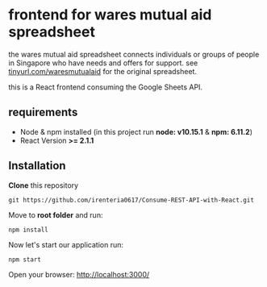 # frontend for wares mutual aid spreadsheet

the wares mutual aid spreadsheet connects individuals or groups of people in Singapore who have needs and offers for support. see [tinyurl.com/waresmutualaid](https://docs.google.com/spreadsheets/d/1XzScy_hXVg7hVScZ_g6RBxq-ubkyvt601zD88w1IOo4/edit#gid=0) for the original spreadsheet. 

this is a React frontend consuming the Google Sheets API.

## requirements

 - Node & npm installed (in this project run **node: v10.15.1** & **npm: 6.11.2**)
 - React Version **>= 2.1.1**

## Installation

**Clone** this repository

    git https://github.com/irenteria0617/Consume-REST-API-with-React.git

Move to **root folder** and run:

    npm install
Now let's start our application run:

    npm start
Open your browser:
[http://localhost:3000/](http://localhost:3000/)
